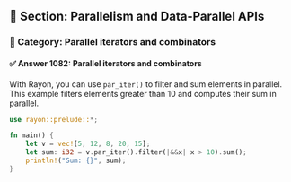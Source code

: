## 📘 Section: Parallelism and Data-Parallel APIs  
### 🔹 Category: Parallel iterators and combinators  
#### ✅ Answer 1082: Parallel iterators and combinators

With Rayon, you can use `par_iter()` to filter and sum elements in parallel. This example filters elements greater than 10 and computes their sum in parallel.

```rust
use rayon::prelude::*;

fn main() {
    let v = vec![5, 12, 8, 20, 15];
    let sum: i32 = v.par_iter().filter(|&&x| x > 10).sum();
    println!("Sum: {}", sum);
}
```
